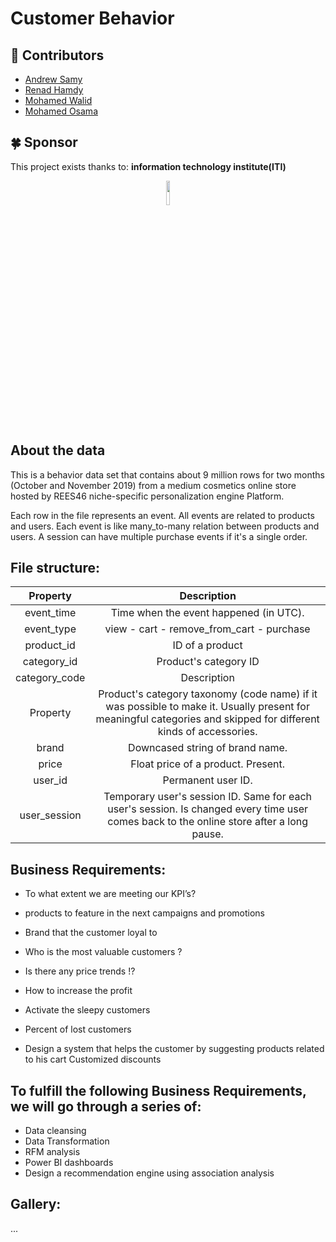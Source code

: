 # Customer Behavior


## 🎯 Contributors

- [Andrew Samy](https://github.com/IIAndrewII)
- [Renad Hamdy](https://github.com/renadhamdy)
- [Mohamed Walid](https://github.com/MohamedWaleed56)
- [Mohamed Osama](Mohamed7osama7@gmail.com)

## 🍀 Sponsor

This project exists thanks to:  **information technology institute(ITI)**

</p>

<p align="center">
		<img width="10%" src="https://user-images.githubusercontent.com/81884621/188256478-03c82499-b8dc-425c-a160-5ebab2cd2350.png">
	</a>


</p>


## About the data



This is a behavior data set that contains about 9 million rows for two months (October and November 2019) from a medium cosmetics online store hosted by REES46 niche-specific personalization engine Platform. 


Each row in the file represents an event. All events are related to products and users. Each event is like many_to-many relation between products and users. A session can have multiple purchase events if it's a single order.

## File structure:
| Property | Description |
 | :---: | :---: |
 | event_time | Time when the event happened (in UTC). |
| event_type |  view - cart - remove_from_cart - purchase |
| product_id | ID of a product |
| category_id | Product's category ID |
| category_code | Description |
| Property | Product's category taxonomy (code name) if it was possible to make it. Usually present for meaningful categories and skipped for different kinds of accessories. |
| brand | Downcased string of brand name. |
| price | Float price of a product. Present.  |
| user_id | Permanent user ID. |
| user_session | Temporary user's session ID. Same for each user's session. Is changed every time user comes back to the online store after a long pause.|




## Business Requirements:

- To what extent we are meeting our KPI’s?

- products to feature in the next campaigns and promotions

- Brand that the customer loyal to 

- Who is the most valuable customers ?

- Is there any price trends !?

- How to increase the profit

- Activate the sleepy customers 

- Percent of lost customers 

- Design a system that helps the customer by suggesting products related to his cart Customized discounts 


## To fulfill the following Business Requirements, we will go through a series of:
 
 - Data cleansing
 - Data Transformation 
 - RFM analysis 
 - Power BI dashboards
 - Design a recommendation engine using association analysis
 
 



## Gallery:


...
